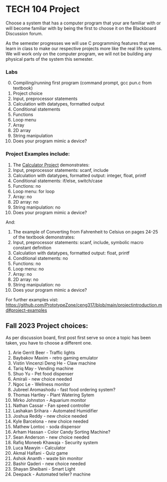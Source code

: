 # TECH 104 Project
Choose a system that has a computer program that your are familiar with or will become familiar with by being the first to choose it on the Blackboard Discussion forum.

As the semester progresses we will use C programming features that we learn in class to make our respective projects more like the real life systems. We will work only on the computer program, we will not be building any physical parts of the system this semester. 

### Labs
0. Compiling/running first program (command prompt, gcc pun.c from textbook)
1. Project choice
2. Input, preprocessor statements
3. Calculation with datatypes, formatted output
4. Conditional statements
5. Functions
6. Loop menu
7. Array
8. 2D array
9. String manipulation
10. Does your program mimic a device?

### Project Examples include:
1. The [Calculator Project](https://www.onlinegdb.com/Rjh8qgKKV) demonstrates:
2. Input, preprocessor statements: scanf, include
3. Calculation with datatypes, formatted output: integer, float, printf
4. Conditional statements: if/else, switch/case
5. Functions: no
6. Loop menu: for loop
7. Array: no
8. 2D array: no
9. String manipulation: no
10. Does your program mimic a device?

And:

1. The example of Converting from Fahrenheit to Celsius on pages 24-25 of the textbook demonstrates:
2. Input, preprocessor statements: scanf, include, symbolic macro constant definition
3. Calculation with datatypes, formatted output: float, printf
4. Conditional statements: no
5. Functions: no
6. Loop menu: no
7. Array: no
8. 2D array: no
9. String manipulation: no
10. Does your program mimic a device?

For further examples vist:   
https://github.com/PrototypeZone/ceng317/blob/main/projectintroduction.md#project-examples

## Fall 2023 Project choices:
As per discussion board, first post first serve so once a topic has been taken, you have to choose a different one.
1. Arie Gerrit Beer - Traffic lights
2. Baybakov Maxim - retro gaming emulator
3. Vistin Vincenzi Deng He - Claw machine
4. Tariq May - Vending machine
5. Shuo Yu - Pet food dispenser
6. Amirali - new choice needed
7. Ngoc Le - Wellness monitor
8. Jubreel Aromashodu - fast food ordering system?
9. Thomas Hartley - Plant Watering Sytem
10. Mirko Johnston - Aquarium monitor
11. Nathan Cassar - Fan speed controller
12. Lashakan Srihara - Automated Humidifier
13. Joshua Reddy - new choice needed
14. Kyle Barcelona - new choice needed
15. Mathew Lontoc - soda dispensor
16. Arham Hassan - Color Candy Sorting Machine?
17. Sean Anderson - new choice needed
18. Rafiq Moneeb Khawaja - Security system
19. Luca Mawyin - Calculator
20. Akmal Halfani - Quiz game
21. Ashok Ananth - waste bin monitor
22. Bashir Qaderi - new choice needed
23. Shayan Sheibani - Smart Light
24. Deepack - Automated teller? machine
